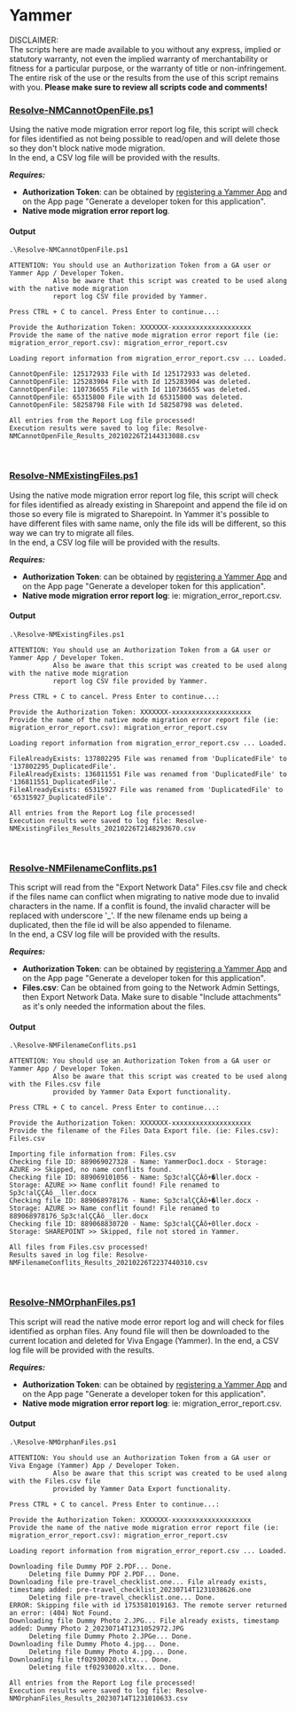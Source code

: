 # Yammer

DISCLAIMER:  
The scripts here are made available to you without any express, implied or statutory warranty,
not even the implied warranty of merchantability or fitness for a particular purpose, or the
warranty of title or non-infringement. The entire risk of the use or the results from the use
of this script remains with you. **Please make sure to review all scripts code and comments!**

### [Resolve-NMCannotOpenFile.ps1](Resolve-NMCannotOpenFile.ps1)

Using the native mode migration error report log file, this script will check for files identified
as not being possible to read/open and will delete those so they don't block native mode migration.  
In the end, a CSV log file will be provided with the results.

***Requires:***

- **Authorization Token**: can be obtained by [registering a Yammer App](https://learn.microsoft.com/en-us/rest/api/yammer/app-registration)
and on the App page "Generate a developer token for this application".
- **Native mode migration error report log**.

#### Output
```
.\Resolve-NMCannotOpenFile.ps1

ATTENTION: You should use an Authorization Token from a GA user or Yammer App / Developer Token.
           Also be aware that this script was created to be used along with the native mode migration
           report log CSV file provided by Yammer.

Press CTRL + C to cancel. Press Enter to continue...: 

Provide the Authorization Token: XXXXXXX-xxxxxxxxxxxxxxxxxxxx
Provide the name of the native mode migration error report file (ie: migration_error_report.csv): migration_error_report.csv

Loading report information from migration_error_report.csv ... Loaded.

CannotOpenFile: 125172933 File with Id 125172933 was deleted.
CannotOpenFile: 125283904 File with Id 125283904 was deleted.
CannotOpenFile: 110736655 File with Id 110736655 was deleted.
CannotOpenFile: 65315800 File with Id 65315800 was deleted.
CannotOpenFile: 58258798 File with Id 58258798 was deleted.

All entries from the Report Log file processed!
Execution results were saved to log file: Resolve-NMCannotOpenFile_Results_20210226T2144313088.csv
```
<br />

### [Resolve-NMExistingFiles.ps1](Resolve-NMExistingFiles.ps1)

Using the native mode migration error report log file, this script will check for files identified
as already existing in Sharepoint and append the file id on those so every file is migrated to
Sharepoint. In Yammer it's possible to have different files with same name, only the file ids will
be different, so this way we can try to migrate all files.  
In the end, a CSV log file will be provided with the results.

***Requires:***

- **Authorization Token**: can be obtained by [registering a Yammer App](https://learn.microsoft.com/en-us/rest/api/yammer/app-registration)
and on the App page "Generate a developer token for this application".
- **Native mode migration error report log**: ie: migration_error_report.csv.

#### Output
```
.\Resolve-NMExistingFiles.ps1

ATTENTION: You should use an Authorization Token from a GA user or Yammer App / Developer Token.
           Also be aware that this script was created to be used along with the native mode migration
           report log CSV file provided by Yammer.

Press CTRL + C to cancel. Press Enter to continue...: 

Provide the Authorization Token: XXXXXXX-xxxxxxxxxxxxxxxxxxxx
Provide the name of the native mode migration error report file (ie: migration_error_report.csv): migration_error_report.csv

Loading report information from migration_error_report.csv ... Loaded.

FileAlreadyExists: 137802295 File was renamed from 'DuplicatedFile' to '137802295_DuplicatedFile'.
FileAlreadyExists: 136811551 File was renamed from 'DuplicatedFile' to '136811551_DuplicatedFile'.
FileAlreadyExists: 65315927 File was renamed from 'DuplicatedFile' to '65315927_DuplicatedFile'.

All entries from the Report Log file processed!
Execution results were saved to log file: Resolve-NMExistingFiles_Results_20210226T2148293670.csv
```
<br />

### [Resolve-NMFilenameConflits.ps1](Resolve-NMFilenameConflits.ps1)

This script will read from the "Export Network Data" Files.csv file and check if the files name can
conflict when migrating to native mode due to invalid characters in the name. If a conflit is
found, the invalid character will be replaced with underscore '_'. If the new filename ends up being
a duplicated, then the file id will be also appended to filename.  
In the end, a CSV log file will be provided with the results.

***Requires:***

- **Authorization Token**: can be obtained by [registering a Yammer App](https://learn.microsoft.com/en-us/rest/api/yammer/app-registration)
and on the App page "Generate a developer token for this application".
- **Files.csv**: Can be obtained from going to the Network Admin Settings, then Export Network Data.
Make sure to disable "Include attachments" as it's only needed the information about the files.

#### Output
```
.\Resolve-NMFilenameConflits.ps1

ATTENTION: You should use an Authorization Token from a GA user or Yammer App / Developer Token.
           Also be aware that this script was created to be used along with the Files.csv file
           provided by Yammer Data Export functionality.

Press CTRL + C to cancel. Press Enter to continue...: 

Provide the Authorization Token: XXXXXXX-xxxxxxxxxxxxxxxxxxxx
Provide the filename of the Files Data Export file. (ie: Files.csv): Files.csv

Importing file information from: Files.csv
Checking file ID: 889069027328 - Name: YammerDoc1.docx - Storage: AZURE >> Skipped, no name conflits found.
Checking file ID: 889069101056 - Name: Sp3c!alÇÇÂõ+�ller.docx - Storage: AZURE >> Name conflit found! File renamed to Sp3c!alÇÇÂõ__ller.docx
Checking file ID: 889068978176 - Name: Sp3c!alÇÇÂõ+�ller.docx - Storage: AZURE >> Name conflit found! File renamed to 889068978176_Sp3c!alÇÇÂõ__ller.docx
Checking file ID: 889068830720 - Name: Sp3c!alÇÇÂõ+0ller.docx - Storage: SHAREPOINT >> Skipped, file not stored in Yammer.

All files from Files.csv processed!
Results saved in log file: Resolve-NMFilenameConflits_Results_20210226T2237440310.csv
```
<br />

### [Resolve-NMOrphanFiles.ps1](Resolve-NMOrphanFiles.ps1)

This script will read the native mode error report log and will check for files identified as 
orphan files. Any found file will then be downloaded to the current location and deleted for 
Viva Engage (Yammer).
In the end, a CSV log file will be provided with the results.

***Requires:***

- **Authorization Token**: can be obtained by [registering a Yammer App](https://learn.microsoft.com/en-us/rest/api/yammer/app-registration)
and on the App page "Generate a developer token for this application".
- **Native mode migration error report log**: ie: migration_error_report.csv.

#### Output
```
.\Resolve-NMOrphanFiles.ps1

ATTENTION: You should use an Authorization Token from a GA user or Viva Engage (Yammer) App / Developer Token.
           Also be aware that this script was created to be used along with the Files.csv file
           provided by Yammer Data Export functionality.

Press CTRL + C to cancel. Press Enter to continue...: 

Provide the Authorization Token: XXXXXXX-xxxxxxxxxxxxxxxxxxxx
Provide the name of the native mode migration error report file (ie: migration_error_report.csv): migration_error_report.csv

Loading report information from migration_error_report.csv ... Loaded.

Downloading file Dummy PDF 2.PDF... Done.
     Deleting file Dummy PDF 2.PDF... Done.
Downloading file pre-travel_checklist.one... File already exists, timestamp added: pre-travel_checklist_20230714T1231038626.one
     Deleting file pre-travel_checklist.one... Done.
ERROR: Skipping file with id 1753581019163. The remote server returned an error: (404) Not Found.
Downloading file Dummy Photo 2.JPG... File already exists, timestamp added: Dummy Photo 2_20230714T1231052972.JPG
     Deleting file Dummy Photo 2.JPGe... Done.
Downloading file Dummy Photo 4.jpg... Done.
     Deleting file Dummy Photo 4.jpg... Done.
Downloading file tf02930020.xltx... Done.
     Deleting file tf02930020.xltx... Done.

All entries from the Report Log file processed!
Execution results were saved to log file: Resolve-NMOrphanFiles_Results_20230714T1231010633.csv
```

